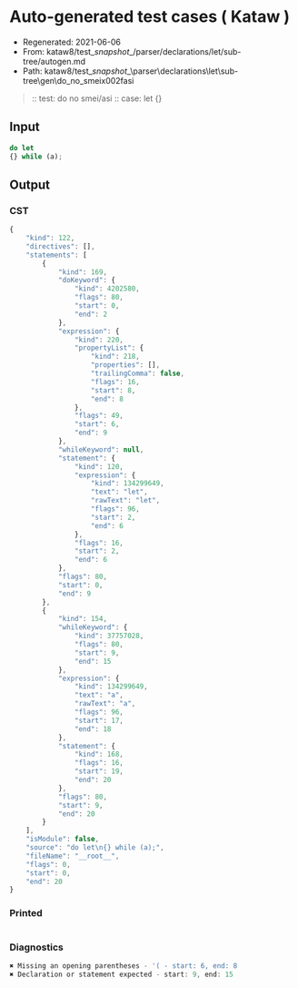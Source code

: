 # Auto-generated test cases ( Kataw )
- Regenerated: 2021-06-06
- From: kataw8/test\__snapshot__/parser/declarations/let/sub-tree/autogen.md
- Path: kataw8/test\__snapshot__\parser\declarations\let\sub-tree\gen\do_no_smeix002fasi
> :: test: do no smei/asi
> :: case: let
>          {}
## Input

`````js
do let
{} while (a);
`````
## Output

### CST

```javascript
{
    "kind": 122,
    "directives": [],
    "statements": [
        {
            "kind": 169,
            "doKeyword": {
                "kind": 4202580,
                "flags": 80,
                "start": 0,
                "end": 2
            },
            "expression": {
                "kind": 220,
                "propertyList": {
                    "kind": 218,
                    "properties": [],
                    "trailingComma": false,
                    "flags": 16,
                    "start": 8,
                    "end": 8
                },
                "flags": 49,
                "start": 6,
                "end": 9
            },
            "whileKeyword": null,
            "statement": {
                "kind": 120,
                "expression": {
                    "kind": 134299649,
                    "text": "let",
                    "rawText": "let",
                    "flags": 96,
                    "start": 2,
                    "end": 6
                },
                "flags": 16,
                "start": 2,
                "end": 6
            },
            "flags": 80,
            "start": 0,
            "end": 9
        },
        {
            "kind": 154,
            "whileKeyword": {
                "kind": 37757028,
                "flags": 80,
                "start": 9,
                "end": 15
            },
            "expression": {
                "kind": 134299649,
                "text": "a",
                "rawText": "a",
                "flags": 96,
                "start": 17,
                "end": 18
            },
            "statement": {
                "kind": 168,
                "flags": 16,
                "start": 19,
                "end": 20
            },
            "flags": 80,
            "start": 9,
            "end": 20
        }
    ],
    "isModule": false,
    "source": "do let\n{} while (a);",
    "fileName": "__root__",
    "flags": 0,
    "start": 0,
    "end": 20
}
```

### Printed

```javascript

```

### Diagnostics

```javascript
✖ Missing an opening parentheses - '( - start: 6, end: 8
✖ Declaration or statement expected - start: 9, end: 15

```

